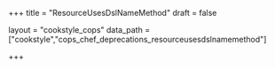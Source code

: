 +++
title = "ResourceUsesDslNameMethod"
draft = false

layout = "cookstyle_cops"
data_path = ["cookstyle","cops_chef_deprecations_resourceusesdslnamemethod"]

+++

<!-- The content of this page is automatically generated from the
cops_chef_deprecations_resourceusesdslnamemethod.yml file in github.com/chef/cookstyle/blob/master/docs-chef-io/data/cookstyle/. -->
